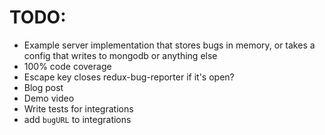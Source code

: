 # TODO:
* Example server implementation that stores bugs in memory, or takes a config that writes to mongodb or anything else
* 100% code coverage
* Escape key closes redux-bug-reporter if it's open?
* Blog post
* Demo video
* Write tests for integrations
* add `bugURL` to integrations
